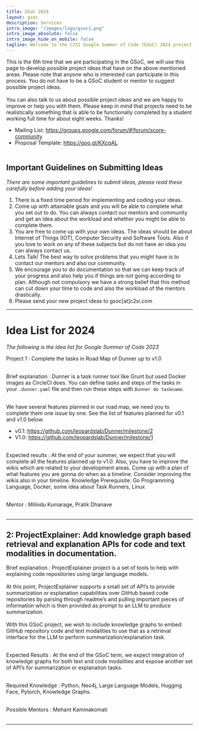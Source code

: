 ```yaml
---
title: GSoC 2024
layout: gsoc
description: Services
intro_image: "/images/logo/gsoc1.png"
intro_image_absolute: false
intro_image_hide_on_mobile: false
tagline: Welcome to the C2SI Google Summer of Code (GSoC) 2024 project ideas page. 
---
```


This is the 6th time that we are participating in the GSoC, we will use this page to develop possible project ideas that have on the above mentioned areas. Please note that anyone who is interested can participate in this process. You do not have to be a GSoC student or mentor to suggest possible project ideas.
<br><br>
You can also talk to us about possible project ideas and we are happy to improve or heip you with them. Please keep in mind that projects need to be realistically something that is able to be functionally completed by a student working full time for about eight weeks. Thanks!

* Mailing List: <https://groups.google.com/forum/#!forum/score-community>
* Proposal Template: <https://goo.gl/KXcqAL>
<br><br>

## Important Guidelines on Submitting Ideas

*There are some important guidelines to submit ideas, please read these carefully before adding your ideas!*

1. There is a fixed time period for implementing and coding your ideas.
2. Come up with attainable goals and you will be able to complete what you set out to do. You can always contact our mentors and community and get an idea about the workload and whether you might be able to complete them.
3. You are free to come up with your own ideas. The ideas should be about Internet of Things (IOT), Computer Security and Software Tools. Also if you love to work on any of these subjects but do not have an idea you can always contact us.
4. Lets Talk! The best way to solve problems that you might have is to contact our mentors and also our community.
5. We encourage you to do documentation so that we can keep track of your progress and also help you if things are not going according to plan. Although not compulsory we have a strong belief that this method can cut down your time to code and also the workload of the mentors drastically.
6. Please send your new project ideas to gsoc[at]c2si.com

---

# Idea List for 2024
*The following is the idea list for Google Summer of Code 2023*


Project 1
: Complete the tasks in Road Map of Dunner up to v1.0
<br><br>

Brief explanation
: Dunner is a task runner tool like Grunt but used Docker images as CircleCI does. You can define tasks and steps of the tasks in your `.dunner.yaml` file and then run these steps with `Dunner do taskname`.
<br><br>

We have several features planned in our road map, we need you to complete them one issue by one. See the list of features planned for v0.1 and v1.0 below.
* v0.1: <https://github.com/leopardslab/Dunner/milestone/2>
* V1.0: <https://github.com/leopardslab/Dunner/milestone/1>
<br><br>

Expected results
: At the end of your summer, we expect that you will complete all the features planned up to v1.0. Also, you have to improve the wikis which are related to your development areas. Come up with a plan of what features you are gonna do when as a timeline. Consider improving the wikis also in your timeline.
Knowledge Prerequisite: Go Programming Language, Docker, some idea about Task Runners, Linux
<br><br>

Mentor
: Milindu Kumarage, Pratik Dhanave
<br><br>

---------------------------

## 2: ProjectExplainer: Add knowledge graph based retrieval and explanation APIs for code and text modalities in documentation.

Brief explanation
: ProjectExplainer project is a set of tools to help with explaining code repositories using large language models.
<br><br>
At this point, ProjectExplainer supports a small set of API’s to provide summarization or explanation capabilities over GitHub based code repositories by parsing through readme’s and pulling important pieces of information which is then provided as prompt to an LLM to produce summarization.
<br><br>
With this GSoC project, we wish to include knowledge graphs to embed GitHub repository code and text  modalities to use that as a retrieval interface for the LLM to perform summarization/explanation task.
<br><br>

Expected Results
: At the end of the GSoC term, we expect integration of knowledge graphs for both text and code modalities and expose another set of API’s for summarization or explanation tasks.
<br><br>

Required Knowledge
: Python, Neo4j, Large Language Models, Hugging Face, Pytorch, Knowledge Graphs.
<br><br>

Possible Mentors
: Mehant Kammakomati
<br><br>

----------

